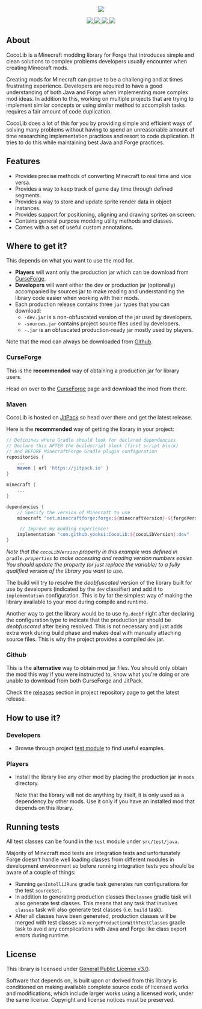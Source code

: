 <p align="center">
    <img src="./assets/banner_light.png">
</p>
<p align="center">
    <a href="https://jitpack.io/#yooksi/cocolib">
        <img src="https://jitpack.io/v/yooksi/cocolib.svg">
    </a>
    <a href="https://curse.nikky.moe/api/url/384336">
		<img src="https://curse.nikky.moe/api/img/384336?logo">
	</a>
    <a href="https://www.gnu.org/licenses/">
        <img src="https://img.shields.io/github/license/yooksi/cocolib">
    </a>
    <a href="https://discord.gg/cerPQyS">
        <img src="https://img.shields.io/discord/710517912485494794?color=7289DA&label=chat&logo=discord">
    </a>
</p>

## About

CocoLib is a Minecraft modding library for Forge that introduces simple and clean solutions to complex problems developers usually encounter when creating Minecraft mods.

Creating mods for Minecraft can prove to be a challenging and at times frustrating experience. Developers are required to have a good understanding of both Java and Forge when implementing more complex mod ideas. In addition to this, working on multiple projects that are trying to implement similar concepts or using similar method to accomplish tasks requires a fair amount of code duplication.

CocoLib does a lot of this for you by providing simple and efficient ways of solving many problems without having to spend an unreasonable amount of time researching implementation practices and resort to code duplication. It tries to do this while maintaining best Java and Forge practices.

## Features

- Provides precise methods of converting Minecraft to real time and vice versa.
- Provides a way to keep track of game day time through defined segments.
- Provides a way to store and update sprite render data in object instances.
- Provides support for positioning, aligning and drawing sprites on screen.
- Contains general purpose modding utility methods and classes.
- Comes with a set of useful custom annotations.

## Where to get it?

This depends on what you want to use the mod for.

- **Players** will want only the production jar which can be download from [CurseForge](#curseforge). 
- **Developers** will want either the dev or production jar (optionally) accompanied by sources jar to make reading and understanding the library code easier when working with their mods.
- Each production release contains three `jar` types that you can download:
  - `-dev.jar` is a non-obfuscated version of the jar used by developers.
  - `-sources.jar` contains project source files used by developers.
  - `-.jar` is an obfuscated production-ready jar mostly used by players.

Note that the mod can always be downloaded from [Github](#github).

### CurseForge

This is the **recommended** way of obtaining a production jar for library users.

Head on over to the [CurseForge](https://www.curseforge.com/minecraft/mc-mods/cocolib/files) page and download the mod from there.

### Maven

CocoLib is hosted on [JitPack](https://jitpack.io/#yooksi/CocoLib) so head over there and get the latest release.

Here is the **recommended** way of getting the library in your project:

```groovy
// Definines where Gradle should look for declared dependencies
// Declare this AFTER the buildscript block (first script block)
// and BEFORE MinecraftForge Gradle plugin configuration
repositories {
    ...
    maven { url 'https://jitpack.io' }
}

minecraft {
    ...
}

dependencies {
    // Specify the version of Minecraft to use
    minecraft "net.minecraftforge:forge:${minecraftVersion}-${forgeVersion}"

     // Improve my modding experience!
    implementation "com.github.yooksi:CocoLib:${cocoLibVersion}:dev"
}
```

*Note that the `cocoLibVersion` property in this example was defined in `gradle.properties` to make accessing and reading version numbers easier. You should update the property (or just replace the variable) to a fully qualified version of the library you want to use.*

The build will try to resolve the *deobfuscated* version of the library built for use by developers (indicated by the `dev` classifier) and add it to `implementation` configuration. This is by far the simplest way of making the library available to your mod during compile and runtime.

Another way to get the library would be to use `fg.deobf` right after declaring the configuration type to indicate that the production jar should be *deobfuscated* after being resolved. This is not necessary and just adds extra work during build phase and makes deal with manually attaching source files. This is why the project provides a compiled `dev` jar.

### Github

This is the **alternative** way to obtain mod jar files. You should only obtain the mod this way if you were instructed to, know what you're doing or are unable to download from both CurseForge and JitPack.

Check the [releases](https://github.com/yooksi/CocoLib/releases) section in project repository page to get the latest release.

 ## How to use it?

### Developers

- Browse through project [test module](https://github.com/yooksi/CocoLib/tree/master/src/test/java/io/yooksi/cocolib) to find useful examples.

### Players

- Install the library like any other mod by placing the production jar in `mods` directory.

  Note that the library will not do anything by itself, it is only used as a dependency by other mods.
  Use it only if you have an installed mod that depends on this library.

## Running tests

All test classes can be found in the `test` module under `src/test/java`.


Majority of Minecraft mod tests are integration tests and unfortunately Forge doesn't handle well loading classes from different modules in development environment so before running integration tests you should be aware of a couple of things:

- Running `genIntelliJRuns` gradle task generates run configurations for the test `sourceSet`.
- In addition to generating production classes the`classes` gradle task will also generate test classes. This means that any task that involves `classes` task will also generate test classes (i.e. `build` task).
- After all classes have been generated, production classes will be merged with test classes via `mergeProductionWithTestClasses` gradle task to avoid any complications with Java and Forge like class export errors during runtime.

## License

This library is licensed under [General Public License v3.0](https://www.gnu.org/licenses).

Software that depends on, is built upon or derived from this library is conditioned on making available complete source code of licensed works and modifications, which include larger works using a licensed  work, under the same license. Copyright and license notices must be preserved.
